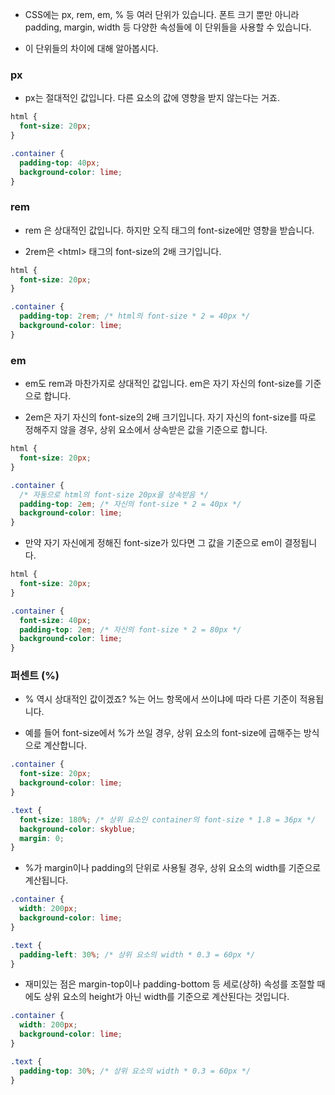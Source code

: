 - CSS에는 px, rem, em, % 등 여러 단위가 있습니다. 폰트 크기 뿐만 아니라 padding, margin, width 등 다양한 속성들에 이 단위들을 사용할 수 있습니다.

- 이 단위들의 차이에 대해 알아봅시다.

### px
- px는 절대적인 값입니다. 다른 요소의 값에 영향을 받지 않는다는 거죠.

```CSS
html {
  font-size: 20px;
}

.container {
  padding-top: 40px;
  background-color: lime;
}
```
### rem
- rem 은 상대적인 값입니다. 하지만 오직 <html> 태그의 font-size에만 영향을 받습니다.

- 2rem은 \<html> 태그의 font-size의 2배 크기입니다.

```CSS
html {
  font-size: 20px;
}

.container {
  padding-top: 2rem; /* html의 font-size * 2 = 40px */
  background-color: lime;
}
```
### em
- em도 rem과 마찬가지로 상대적인 값입니다. em은 자기 자신의 font-size를 기준으로 합니다.

- 2em은 자기 자신의 font-size의 2배 크기입니다. 자기 자신의 font-size를 따로 정해주지 않을 경우, 상위 요소에서 상속받은 값을 기준으로 합니다.

```CSS
html {
  font-size: 20px;
}

.container {
  /* 자동으로 html의 font-size 20px을 상속받음 */
  padding-top: 2em; /* 자신의 font-size * 2 = 40px */
  background-color: lime;
}
```
- 만약 자기 자신에게 정해진 font-size가 있다면 그 값을 기준으로 em이 결정됩니다.

```CSS
html {
  font-size: 20px;
}

.container {
  font-size: 40px;
  padding-top: 2em; /* 자신의 font-size * 2 = 80px */
  background-color: lime;
}
```
### 퍼센트 (%)
- % 역시 상대적인 값이겠죠? %는 어느 항목에서 쓰이냐에 따라 다른 기준이 적용됩니다.

- 예를 들어 font-size에서 %가 쓰일 경우, 상위 요소의 font-size에 곱해주는 방식으로 계산합니다.

```CSS
.container {
  font-size: 20px;
  background-color: lime;
}

.text {
  font-size: 180%; /* 상위 요소인 container의 font-size * 1.8 = 36px */
  background-color: skyblue;
  margin: 0;
}
```

- %가 margin이나 padding의 단위로 사용될 경우, 상위 요소의 width를 기준으로 계산됩니다.

```CSS
.container {
  width: 200px;
  background-color: lime;
}

.text {
  padding-left: 30%; /* 상위 요소의 width * 0.3 = 60px */
}
```

- 재미있는 점은 margin-top이나 padding-bottom 등 세로(상하) 속성를 조절할 때에도 상위 요소의 height가 아닌 width를 기준으로 계산된다는 것입니다.

```CSS
.container {
  width: 200px;
  background-color: lime;
}

.text {
  padding-top: 30%; /* 상위 요소의 width * 0.3 = 60px */
}
```